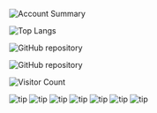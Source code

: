 ![Account Summary](https://github-readme-stats.vercel.app/api?username=ethanYaoyx&count_private=true&show_icons=true&theme=dracula)

![Top Langs](https://github-readme-stats.vercel.app/api/top-langs/?username=ethanYaoyx)

![GitHub repository](https://github-readme-stats.vercel.app/api/pin/?username=ethanYaoyx&repo=ethanYaoyx/ethanYaoyx-Image_Generation_for_Medical_Application_Dog_hip&amp)

![GitHub repository](https://github-readme-stats.vercel.app/api/pin/?username=ethanYaoyx&repo=Dog_heart_Classification&amp&amp)


![Visitor Count](https://profile-counter.glitch.me/{ethanYaoyx}/count.svg)

![tip](https://badgen.net/badge/github/1.0.0/orange?icon=github)
![tip](https://badgen.net/badge/python/1.0.0/orange?icon=packagephobia)
![tip](https://badgen.net/badge/pytorch/1.0.0/orange?icon=packagephobia)
![tip](https://badgen.net/badge/pandas/1.0.0/orange?icon=packagephobia)
![tip](https://badgen.net/badge/diffusers/1.0.0/orange?icon=packagephobia)
![tip](https://badgen.net/badge/huggingface/1.0.0/orange?icon=packagephobia)
![tip](https://badgen.net/badge/transformers/1.0.0/orange?icon=packagephobia)
<!--
![GitHub repository](https://github-stats.ubrong.com/api/pin/?username=ethanYaoyx&amp;repo=Dog_heart_Classification&amp;theme=dark)
**ethanYaoyx/ethanYaoyx** is a ✨ _special_ ✨ repository because its `README.md` (this file) appears on your GitHub profile.

Here are some ideas to get you started:

- 🔭 I’m currently working on ...
- 🌱 I’m currently learning ...
- 👯 I’m looking to collaborate on ...
- 🤔 I’m looking for help with ...
- 💬 Ask me about ...
- 📫 How to reach me: ...
- 😄 Pronouns: ...
- ⚡ Fun fact: ...
-->
